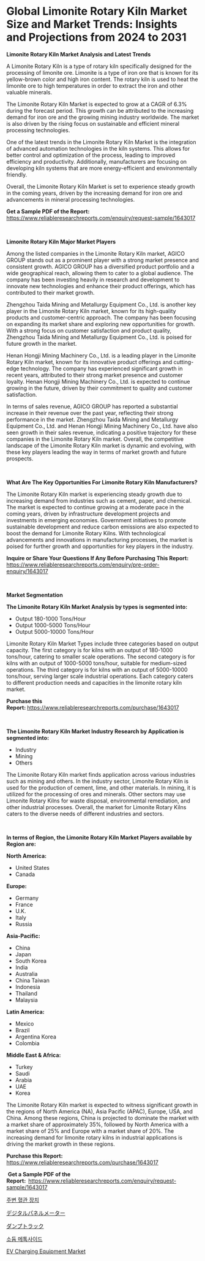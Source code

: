 <p><h1>Global Limonite Rotary Kiln Market Size and Market Trends: Insights and Projections from 2024 to 2031</h1></p><p><strong>Limonite Rotary Kiln Market Analysis and Latest Trends</strong></p>
<p><p>A Limonite Rotary Kiln is a type of rotary kiln specifically designed for the processing of limonite ore. Limonite is a type of iron ore that is known for its yellow-brown color and high iron content. The rotary kiln is used to heat the limonite ore to high temperatures in order to extract the iron and other valuable minerals.</p><p>The Limonite Rotary Kiln Market is expected to grow at a CAGR of 6.3% during the forecast period. This growth can be attributed to the increasing demand for iron ore and the growing mining industry worldwide. The market is also driven by the rising focus on sustainable and efficient mineral processing technologies.</p><p>One of the latest trends in the Limonite Rotary Kiln Market is the integration of advanced automation technologies in the kiln systems. This allows for better control and optimization of the process, leading to improved efficiency and productivity. Additionally, manufacturers are focusing on developing kiln systems that are more energy-efficient and environmentally friendly.</p><p>Overall, the Limonite Rotary Kiln Market is set to experience steady growth in the coming years, driven by the increasing demand for iron ore and advancements in mineral processing technologies.</p></p>
<p><strong>Get a Sample PDF of the Report:&nbsp;</strong> <a href="https://www.reliableresearchreports.com/enquiry/request-sample/1643017">https://www.reliableresearchreports.com/enquiry/request-sample/1643017</a></p>
<p>&nbsp;</p>
<p><strong>Limonite Rotary Kiln Major Market Players</strong></p>
<p><p>Among the listed companies in the Limonite Rotary Kiln market, AGICO GROUP stands out as a prominent player with a strong market presence and consistent growth. AGICO GROUP has a diversified product portfolio and a wide geographical reach, allowing them to cater to a global audience. The company has been investing heavily in research and development to innovate new technologies and enhance their product offerings, which has contributed to their market growth.</p><p>Zhengzhou Taida Mining and Metallurgy Equipment Co., Ltd. is another key player in the Limonite Rotary Kiln market, known for its high-quality products and customer-centric approach. The company has been focusing on expanding its market share and exploring new opportunities for growth. With a strong focus on customer satisfaction and product quality, Zhengzhou Taida Mining and Metallurgy Equipment Co., Ltd. is poised for future growth in the market.</p><p>Henan Hongji Mining Machinery Co., Ltd. is a leading player in the Limonite Rotary Kiln market, known for its innovative product offerings and cutting-edge technology. The company has experienced significant growth in recent years, attributed to their strong market presence and customer loyalty. Henan Hongji Mining Machinery Co., Ltd. is expected to continue growing in the future, driven by their commitment to quality and customer satisfaction.</p><p>In terms of sales revenue, AGICO GROUP has reported a substantial increase in their revenue over the past year, reflecting their strong performance in the market. Zhengzhou Taida Mining and Metallurgy Equipment Co., Ltd. and Henan Hongji Mining Machinery Co., Ltd. have also seen growth in their sales revenue, indicating a positive trajectory for these companies in the Limonite Rotary Kiln market. Overall, the competitive landscape of the Limonite Rotary Kiln market is dynamic and evolving, with these key players leading the way in terms of market growth and future prospects.</p></p>
<p>&nbsp;</p>
<p><strong>What Are The Key Opportunities For Limonite Rotary Kiln Manufacturers?</strong></p>
<p><p>The Limonite Rotary Kiln market is experiencing steady growth due to increasing demand from industries such as cement, paper, and chemical. The market is expected to continue growing at a moderate pace in the coming years, driven by infrastructure development projects and investments in emerging economies. Government initiatives to promote sustainable development and reduce carbon emissions are also expected to boost the demand for Limonite Rotary Kilns. With technological advancements and innovations in manufacturing processes, the market is poised for further growth and opportunities for key players in the industry.</p></p>
<p><strong>Inquire or Share Your Questions If Any Before Purchasing This Report:</strong> <a href="https://www.reliableresearchreports.com/enquiry/pre-order-enquiry/1643017">https://www.reliableresearchreports.com/enquiry/pre-order-enquiry/1643017</a></p>
<p>&nbsp;</p>
<p><strong>Market Segmentation</strong></p>
<p><strong>The Limonite Rotary Kiln Market Analysis by types is segmented into:</strong></p>
<p><ul><li>Output 180-1000 Tons/Hour</li><li>Output 1000-5000 Tons/Hour</li><li>Output 5000-10000 Tons/Hour</li></ul></p>
<p><p>Limonite Rotary Kiln Market Types include three categories based on output capacity. The first category is for kilns with an output of 180-1000 tons/hour, catering to smaller scale operations. The second category is for kilns with an output of 1000-5000 tons/hour, suitable for medium-sized operations. The third category is for kilns with an output of 5000-10000 tons/hour, serving larger scale industrial operations. Each category caters to different production needs and capacities in the limonite rotary kiln market.</p></p>
<p><strong>Purchase this Report:&nbsp;</strong><a href="https://www.reliableresearchreports.com/purchase/1643017">https://www.reliableresearchreports.com/purchase/1643017</a></p>
<p>&nbsp;</p>
<p><strong>The Limonite Rotary Kiln Market Industry Research by Application is segmented into:</strong></p>
<p><ul><li>Industry</li><li>Mining</li><li>Others</li></ul></p>
<p><p>The Limonite Rotary Kiln market finds application across various industries such as mining and others. In the industry sector, Limonite Rotary Kiln is used for the production of cement, lime, and other materials. In mining, it is utilized for the processing of ores and minerals. Other sectors may use Limonite Rotary Kilns for waste disposal, environmental remediation, and other industrial processes. Overall, the market for Limonite Rotary Kilns caters to the diverse needs of different industries and sectors.</p></p>
<p>&nbsp;</p>
<p><strong>In terms of Region, the Limonite Rotary Kiln Market Players available by Region are:</strong></p>
<p>
    <p> <strong> North America: </strong>
        <ul>
            <li>United States</li>
            <li>Canada</li>
        </ul>
        </p> 
    <p> <strong> Europe: </strong>
        <ul>
            <li>Germany</li>
            <li>France</li>
            <li>U.K.</li>
            <li>Italy</li>
            <li>Russia</li>
        </ul>
        </p> 
    <p> <strong> Asia-Pacific: </strong>
        <ul>
            <li>China</li>
            <li>Japan</li>
            <li>South Korea</li>
            <li>India</li>
            <li>Australia</li>
            <li>China Taiwan</li>
            <li>Indonesia</li>
            <li>Thailand</li>
            <li>Malaysia</li>
        </ul>
        </p> 
    <p> <strong> Latin America: </strong>
        <ul>
            <li>Mexico</li>
            <li>Brazil</li>
            <li>Argentina Korea</li>
            <li>Colombia</li>
        </ul>
        </p> 
    <p> <strong> Middle East & Africa: </strong>
        <ul>
            <li>Turkey</li>
            <li>Saudi</li>
            <li>Arabia</li>
            <li>UAE</li>
            <li>Korea</li>
        </ul>
    </p>
    </p>
<p><p>The Limonite Rotary Kiln market is expected to witness significant growth in the regions of North America (NA), Asia Pacific (APAC), Europe, USA, and China. Among these regions, China is projected to dominate the market with a market share of approximately 35%, followed by North America with a market share of 25% and Europe with a market share of 20%. The increasing demand for limonite rotary kilns in industrial applications is driving the market growth in these regions.</p></p>
<p><strong>Purchase this Report: </strong><a href="https://www.reliableresearchreports.com/purchase/1643017">https://www.reliableresearchreports.com/purchase/1643017</a></p>
<p>&nbsp;<strong>Get a Sample PDF of the Report:&nbsp;&nbsp;</strong><a href="https://www.reliableresearchreports.com/enquiry/request-sample/1643017">https://www.reliableresearchreports.com/enquiry/request-sample/1643017</a></p>
<p><strong></strong></p>
<p><p><a href="https://medium.com/@danielneavesallisons03mba/%EB%A7%88%EC%BC%93-%EB%B3%B4%EA%B3%A0%EC%84%9C%EC%97%90-%EB%82%98%EC%99%80-%EC%9E%88%EB%8A%94-%EC%A3%BC%EC%9A%94-%EB%8F%99%ED%96%A5%EA%B3%BC-%EC%9D%B4-%EC%8B%9C%EC%9E%A5%EC%9D%98-%EC%84%B1%EC%9E%A5-%EA%B8%B0%ED%9A%8C%EB%A5%BC-%EB%B3%B4%EC%97%AC%EC%A3%BC%EB%8A%94-%EB%A7%90%EA%B8%B0-%ED%98%88%EA%B4%80-%EA%B8%B0%EA%B8%B0-%EC%8B%9C%EC%9E%A5-%EB%B3%B4%EA%B3%A0%EC%84%9C-6452b1edaad2">주변 혈관 장치</a></p><p><a href="https://medium.com/@violetap1969/%E6%AC%A1%E3%81%AE%E6%96%87%E7%AB%A0%E3%82%92%E6%97%A5%E6%9C%AC%E8%AA%9E%E3%81%AB%E7%BF%BB%E8%A8%B3%E3%81%97%E3%81%A6%E3%81%8F%E3%81%A0%E3%81%95%E3%81%84-%E3%83%87%E3%82%B8%E3%82%BF%E3%83%AB%E3%83%91%E3%83%8D%E3%83%AB%E3%83%A1%E3%83%BC%E3%82%BF%E3%83%BC%E3%81%AE%E5%B8%82%E5%A0%B4%E8%AA%BF%E6%9F%BB%E3%83%AC%E3%83%9D%E3%83%BC%E3%83%88-%E3%81%9D%E3%81%AE%E6%AD%B4%E5%8F%B2%E3%81%A8%E4%BA%88%E6%B8%AC2024%E5%B9%B4%E3%81%8B%E3%82%892031%E5%B9%B4-9a2fa7928ae2">デジタルパネルメーター</a></p><p><a href="https://medium.com/@violetap1969/%E3%83%80%E3%83%B3%E3%83%97%E3%83%88%E3%83%A9%E3%83%83%E3%82%AF%E5%B8%82%E5%A0%B4%E3%83%A1%E3%83%88%E3%83%AA%E3%82%AF%E3%82%B9%E3%81%AE%E5%BE%A9%E5%8F%B7%E5%8C%96-%E5%B8%82%E5%A0%B4%E3%82%B7%E3%82%A7%E3%82%A2-%E3%83%88%E3%83%AC%E3%83%B3%E3%83%89-%E6%88%90%E9%95%B7%E3%83%91%E3%82%BF%E3%83%BC%E3%83%B3-eb46be65f64d">ダンプトラック</a></p><p><a href="https://medium.com/@danielneavesallisons03mba/%EC%86%8C%EB%93%90%EB%A9%94%ED%86%A1%EC%82%AC%EC%9D%B4%EB%93%9C-%EC%8B%9C%EC%9E%A5-%EA%B7%9C%EB%AA%A8%EB%8A%94-%EA%B8%80%EB%A1%9C%EB%B2%8C-%EC%82%B0%EC%97%85%EC%97%90%EC%84%9C-%EA%B0%80%EC%9E%A5-%EC%A2%8B%EC%9D%80-%EB%A7%88%EC%BC%80%ED%8C%85-%EC%B1%84%EB%84%90%EC%9D%84-%EB%82%98%ED%83%80%EB%83%85%EB%8B%88%EB%8B%A4-f9d9e8f37b5c">소듐 메톡사이드</a></p><p><a href="https://view.publitas.com/reportprime-1/decoding-the-ev-charging-equipment-market-a-deep-dive-into-the-latest-market-trends-market-segmentation-and-competitive-analysis/">EV Charging Equipment Market</a></p></p>
